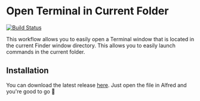 # Open Terminal in Current Folder
[![Build Status](https://travis-ci.org/leolabs/alfred-cwd-terminal.svg?branch=master)](https://travis-ci.org/leolabs/alfred-cwd-terminal)

This workflow allows you to easily open a Terminal window that is located in the
current Finder window directory. This allows you to easily launch commands in
the current folder.

## Installation
You can download the latest release [here](https://github.com/leolabs/alfred-cwd-terminal/releases/latest).
Just open the file in Alfred and you're good to go 🚀

